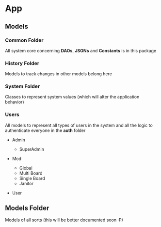 # App

## Models

### Common Folder

All system core concerning **DAOs**, **JSONs** and **Constants** is in this package

### History Folder

Models to track changes in other models belong here

### System Folder

Classes to represent system values (which will alter the application behavior)

### Users

All models to represent all types of users in the system and all the logic to authenticate everyone in the **auth** folder

- Admin
  - SuperAdmin


- Mod
  - Global
  - Multi Board
  - Single Board
  - Janitor


- User

## Models Folder

Models of all sorts (this will be better documented soon :P)